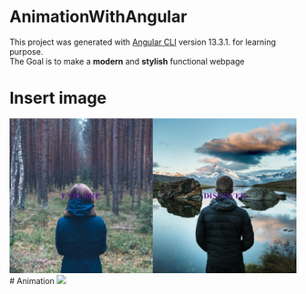 # AnimationWithAngular

This project was generated with [Angular CLI](https://github.com/angular/angular-cli) version 13.3.1. for learning purpose.<br>
The Goal is to make a <b>modern</b> and <b>stylish</b> functional webpage
# Insert image
<img src = "stylishweb.jpg" />
# Animation
<img src = "angularDemo.gif" />
